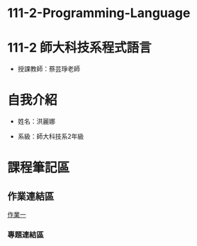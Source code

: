 # 111-2-Programming-Language
# 111-2 師大科技系程式語言
- 授課教師：蔡芸琤老師

<h1>自我介紹</h1>

- 姓名：洪麗娜

- 系級：師大科技系2年級

<h1>課程筆記區</h1>

<h2>作業連結區</h2>

[作業一](https://github.com/vanessaaugust/111-2-Programming-Language/blob/main/ophw1.ipynb)
<h3>專題連結區</h3>
